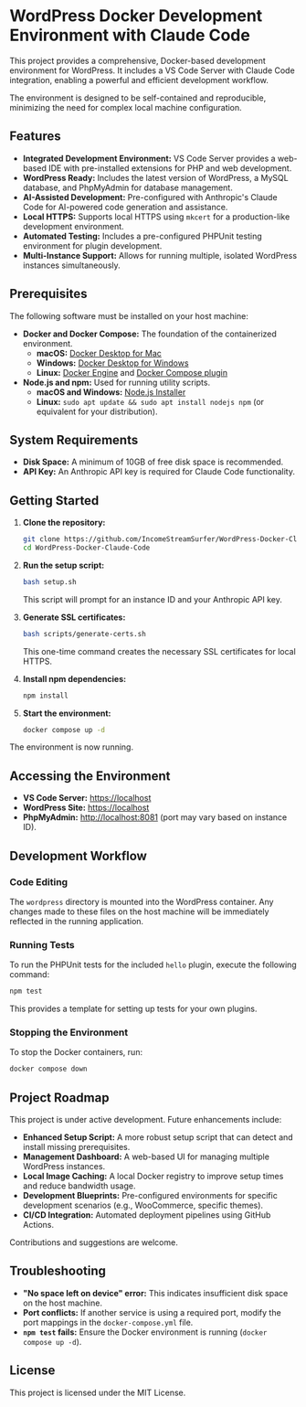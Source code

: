 # WordPress Docker Development Environment with Claude Code

This project provides a comprehensive, Docker-based development environment for WordPress. It includes a VS Code Server with Claude Code integration, enabling a powerful and efficient development workflow.

The environment is designed to be self-contained and reproducible, minimizing the need for complex local machine configuration.

## Features

*   **Integrated Development Environment:** VS Code Server provides a web-based IDE with pre-installed extensions for PHP and web development.
*   **WordPress Ready:** Includes the latest version of WordPress, a MySQL database, and PhpMyAdmin for database management.
*   **AI-Assisted Development:** Pre-configured with Anthropic's Claude Code for AI-powered code generation and assistance.
*   **Local HTTPS:** Supports local HTTPS using `mkcert` for a production-like development environment.
*   **Automated Testing:** Includes a pre-configured PHPUnit testing environment for plugin development.
*   **Multi-Instance Support:** Allows for running multiple, isolated WordPress instances simultaneously.

## Prerequisites

The following software must be installed on your host machine:

*   **Docker and Docker Compose:** The foundation of the containerized environment.
    *   **macOS:** [Docker Desktop for Mac](https://docs.docker.com/desktop/mac/install/)
    *   **Windows:** [Docker Desktop for Windows](https://docs.docker.com/desktop/windows/install/)
    *   **Linux:** [Docker Engine](https://docs.docker.com/engine/install/) and [Docker Compose plugin](https://docs.docker.com/compose/install/)
*   **Node.js and npm:** Used for running utility scripts.
    *   **macOS and Windows:** [Node.js Installer](https://nodejs.org/)
    *   **Linux:** `sudo apt update && sudo apt install nodejs npm` (or equivalent for your distribution).

## System Requirements

*   **Disk Space:** A minimum of 10GB of free disk space is recommended.
*   **API Key:** An Anthropic API key is required for Claude Code functionality.

## Getting Started

1.  **Clone the repository:**
    ```bash
    git clone https://github.com/IncomeStreamSurfer/WordPress-Docker-Claude-Code.git
    cd WordPress-Docker-Claude-Code
    ```

2.  **Run the setup script:**
    ```bash
    bash setup.sh
    ```
    This script will prompt for an instance ID and your Anthropic API key.

3.  **Generate SSL certificates:**
    ```bash
    bash scripts/generate-certs.sh
    ```
    This one-time command creates the necessary SSL certificates for local HTTPS.

4.  **Install npm dependencies:**
    ```bash
    npm install
    ```

5.  **Start the environment:**
    ```bash
    docker compose up -d
    ```

The environment is now running.

## Accessing the Environment

*   **VS Code Server:** [https://localhost](https://localhost)
*   **WordPress Site:** [https://localhost](https://localhost)
*   **PhpMyAdmin:** [http://localhost:8081](http://localhost:8081) (port may vary based on instance ID).

## Development Workflow

### Code Editing

The `wordpress` directory is mounted into the WordPress container. Any changes made to these files on the host machine will be immediately reflected in the running application.

### Running Tests

To run the PHPUnit tests for the included `hello` plugin, execute the following command:

```bash
npm test
```

This provides a template for setting up tests for your own plugins.

### Stopping the Environment

To stop the Docker containers, run:

```bash
docker compose down
```

## Project Roadmap

This project is under active development. Future enhancements include:

*   **Enhanced Setup Script:** A more robust setup script that can detect and install missing prerequisites.
*   **Management Dashboard:** A web-based UI for managing multiple WordPress instances.
*   **Local Image Caching:** A local Docker registry to improve setup times and reduce bandwidth usage.
*   **Development Blueprints:** Pre-configured environments for specific development scenarios (e.g., WooCommerce, specific themes).
*   **CI/CD Integration:** Automated deployment pipelines using GitHub Actions.

Contributions and suggestions are welcome.

## Troubleshooting

*   **"No space left on device" error:** This indicates insufficient disk space on the host machine.
*   **Port conflicts:** If another service is using a required port, modify the port mappings in the `docker-compose.yml` file.
*   **`npm test` fails:** Ensure the Docker environment is running (`docker compose up -d`).

## License

This project is licensed under the MIT License.
